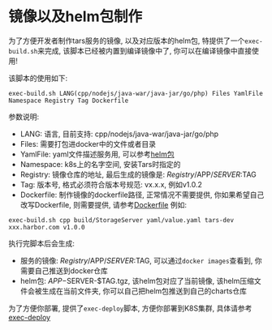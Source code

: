 

# 镜像以及helm包制作

为了方便开发者制作tars服务的镜像, 以及对应版本的helm包, 特提供了一个```exec-build.sh```来完成, 该脚本已经被内置到编译镜像中了, 你可以在编译镜像中直接使用!

该脚本的使用如下:
```
exec-build.sh LANG(cpp/nodejs/java-war/java-jar/go/php) Files YamlFile Namespace Registry Tag Dockerfile
```

参数说明:
- LANG: 语言, 目前支持: cpp/nodejs/java-war/java-jar/go/php
- Files: 需要打包进docker中的文件或者目录
- YamlFile: yaml文件描述服务用, 可以参考[helm包](./helm.md)
- Namespace: k8s上的名字空间, 安装Tars时指定的
- Registry: 镜像仓库的地址, 最后生成的镜像是: $Registry/$APP/$SERVER:$TAG
- Tag: 版本号, 格式必须符合版本号规范: vx.x.x, 例如v1.0.2
- Dockerfile: 制作镜像的dockerfile路径, 正常情况不需要提供, 你如果希望自己改写Dockerfile, 则需要提供, 请参考[Dockerfile](../Dockerfile.md)
例如:
```
exec-build.sh cpp build/StorageServer yaml/value.yaml tars-dev xxx.harbor.com v1.0.0
```

执行完脚本后会生成:
- 服务的镜像: $Registry/$APP/$SERVER:$TAG, 可以通过```docker images```查看到, 你需要自己推送到docker仓库
- helm包: $APP-$SERVER-$TAG.tgz, 该helm包对应了当前镜像, 该helm压缩文件会被生成在当前文件夹, 你可以自己把helm包推送到自己的charts仓库

为了方便你部署, 提供了```exec-deploy```脚本, 方便你部署到K8S集群, 具体请参考[exec-deploy](./exec-deploy.md)
